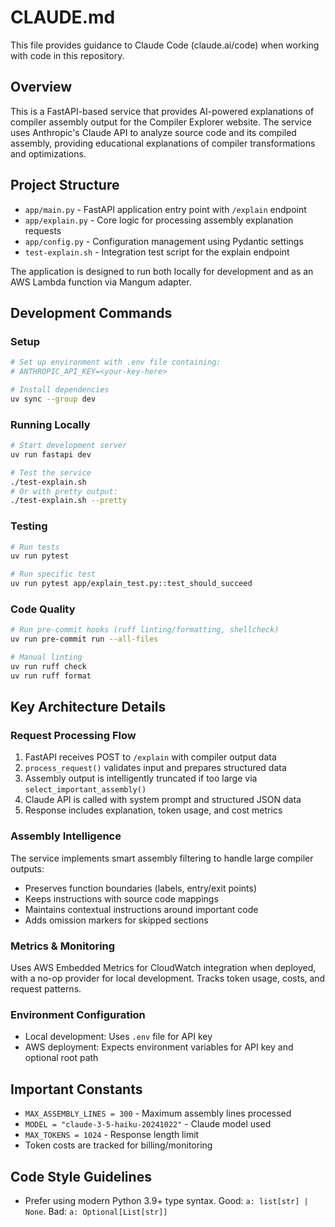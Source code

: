 # CLAUDE.md

This file provides guidance to Claude Code (claude.ai/code) when working with code in this repository.

## Overview

This is a FastAPI-based service that provides AI-powered explanations of compiler assembly output for the Compiler Explorer website. The service uses Anthropic's Claude API to analyze source code and its compiled assembly, providing educational explanations of compiler transformations and optimizations.

## Project Structure

- `app/main.py` - FastAPI application entry point with `/explain` endpoint
- `app/explain.py` - Core logic for processing assembly explanation requests
- `app/config.py` - Configuration management using Pydantic settings
- `test-explain.sh` - Integration test script for the explain endpoint

The application is designed to run both locally for development and as an AWS Lambda function via Mangum adapter.

## Development Commands

### Setup
```bash
# Set up environment with .env file containing:
# ANTHROPIC_API_KEY=<your-key-here>

# Install dependencies
uv sync --group dev
```

### Running Locally
```bash
# Start development server
uv run fastapi dev

# Test the service
./test-explain.sh
# Or with pretty output:
./test-explain.sh --pretty
```

### Testing
```bash
# Run tests
uv run pytest

# Run specific test
uv run pytest app/explain_test.py::test_should_succeed
```

### Code Quality
```bash
# Run pre-commit hooks (ruff linting/formatting, shellcheck)
uv run pre-commit run --all-files

# Manual linting
uv run ruff check
uv run ruff format
```

## Key Architecture Details

### Request Processing Flow
1. FastAPI receives POST to `/explain` with compiler output data
2. `process_request()` validates input and prepares structured data
3. Assembly output is intelligently truncated if too large via `select_important_assembly()`
4. Claude API is called with system prompt and structured JSON data
5. Response includes explanation, token usage, and cost metrics

### Assembly Intelligence
The service implements smart assembly filtering to handle large compiler outputs:
- Preserves function boundaries (labels, entry/exit points)
- Keeps instructions with source code mappings
- Maintains contextual instructions around important code
- Adds omission markers for skipped sections

### Metrics & Monitoring
Uses AWS Embedded Metrics for CloudWatch integration when deployed, with a no-op provider for local development. Tracks token usage, costs, and request patterns.

### Environment Configuration
- Local development: Uses `.env` file for API key
- AWS deployment: Expects environment variables for API key and optional root path

## Important Constants

- `MAX_ASSEMBLY_LINES = 300` - Maximum assembly lines processed
- `MODEL = "claude-3-5-haiku-20241022"` - Claude model used
- `MAX_TOKENS = 1024` - Response length limit
- Token costs are tracked for billing/monitoring

## Code Style Guidelines

- Prefer using modern Python 3.9+ type syntax. Good: `a: list[str] | None`. Bad: `a: Optional[List[str]]`
